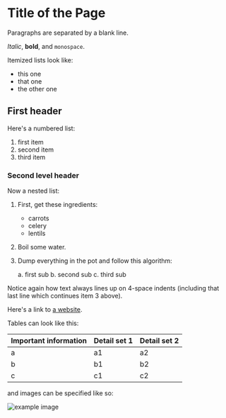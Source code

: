 # Title of the Page

Paragraphs are separated by a blank line.

*Italic*, **bold**, and `monospace`. 

Itemized lists look like:

  * this one
  * that one
  * the other one



## First header

Here's a numbered list:

 1. first item
 2. second item
 3. third item

### Second level header

Now a nested list:

 1. First, get these ingredients:

      * carrots
      * celery
      * lentils

 2. Boil some water.

 3. Dump everything in the pot and follow
    this algorithm:

     a. first sub
     b. second sub
     c. third sub

Notice again how text always lines up on 4-space indents (including
that last line which continues item 3 above).

Here's a link to [a website](http://cool.site).


Tables can look like this:

| Important information | Detail set 1 | Detail set 2 |
| :---- | :---- | :---- |
| a | a1 | a2 |
| b | b1 | b2 |
| c | c1 | c2 |


and images can be specified like so:

![example image](assets/example.png "An exemplary image")

